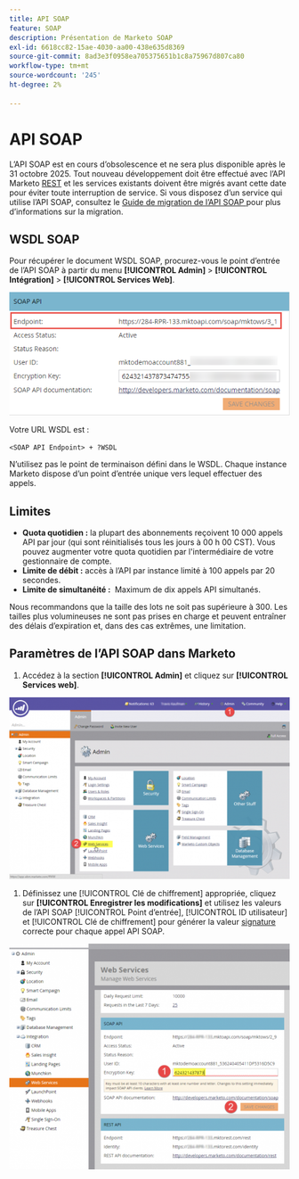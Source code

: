 ```yaml
---
title: API SOAP
feature: SOAP
description: Présentation de Marketo SOAP
exl-id: 6618cc82-15ae-4030-aa00-438e635d8369
source-git-commit: 8ad3e3f0958ea705375651b1c8a75967d807ca80
workflow-type: tm+mt
source-wordcount: '245'
ht-degree: 2%

---
```


# API SOAP

L’API SOAP est en cours d’obsolescence et ne sera plus disponible après le 31 octobre 2025. Tout nouveau développement doit être effectué avec l’API Marketo [REST](../rest-api/rest-api.md) et les services existants doivent être migrés avant cette date pour éviter toute interruption de service. Si vous disposez d’un service qui utilise l’API SOAP, consultez le [ Guide de migration de l’API SOAP ](./migration.md) pour plus d’informations sur la migration.

## WSDL SOAP

Pour récupérer le document WSDL SOAP, procurez-vous le point d’entrée de l’API SOAP à partir du menu **[!UICONTROL Admin]** > **[!UICONTROL Intégration]** > **[!UICONTROL Services Web]**.

![Point D’Entrée SOAP](assets/endpoint-soap.png)

Votre URL WSDL est :

`<SOAP API Endpoint> + ?WSDL`

N’utilisez pas le point de terminaison défini dans le WSDL. Chaque instance Marketo dispose d’un point d’entrée unique vers lequel effectuer des appels.

## Limites

- **Quota quotidien :** la plupart des abonnements reçoivent 10 000 appels API par jour (qui sont réinitialisés tous les jours à 00 h 00 CST). Vous pouvez augmenter votre quota quotidien par l&#39;intermédiaire de votre gestionnaire de compte.
- **Limite de débit :** accès à l’API par instance limité à 100 appels par 20 secondes.
- **Limite de simultanéité :**  Maximum de dix appels API simultanés.

Nous recommandons que la taille des lots ne soit pas supérieure à 300. Les tailles plus volumineuses ne sont pas prises en charge et peuvent entraîner des délais d’expiration et, dans des cas extrêmes, une limitation.

## Paramètres de l’API SOAP dans Marketo

1. Accédez à la section **[!UICONTROL Admin]** et cliquez sur **[!UICONTROL Services web]**.

![admin-web-services2](assets/admin-web-services2.png)

1. Définissez une [!UICONTROL Clé de chiffrement] appropriée, cliquez sur **[!UICONTROL Enregistrer les modifications]** et utilisez les valeurs de l’API SOAP [!UICONTROL Point d’entrée], [!UICONTROL ID utilisateur] et [!UICONTROL Clé de chiffrement] pour générer la valeur [signature](authentication-signature.md) correcte pour chaque appel API SOAP.

![admin-web-services3](assets/admin-web-services3.png)
